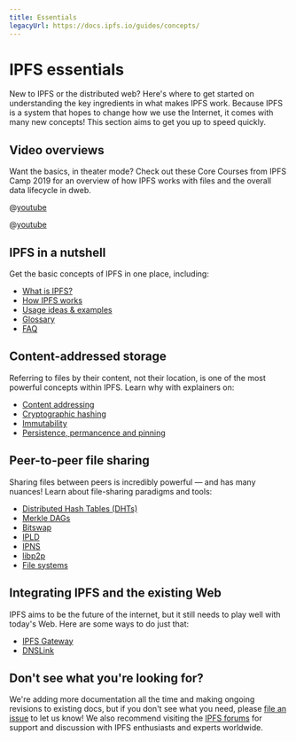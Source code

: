 ```yaml
---
title: Essentials
legacyUrl: https://docs.ipfs.io/guides/concepts/
---
```


# IPFS essentials

New to IPFS or the distributed web? Here's where to get started on understanding the key ingredients in what makes IPFS work. Because IPFS is a system that hopes to change how we use the Internet, it comes with many new concepts! This section aims to get you up to speed quickly.

## Video overviews

Want the basics, in theater mode? Check out these Core Courses from IPFS Camp 2019 for an overview of how IPFS works with files and the overall data lifecycle in dweb.

@[youtube](fLUq0RkiTBA)

@[youtube](Z5zNPwMDYGg)

## IPFS in a nutshell

Get the basic concepts of IPFS in one place, including:

- [What is IPFS?](/essentials/what-is-ipfs/)
- [How IPFS works](/essentials/how-ipfs-works/)
- [Usage ideas & examples](/essentials/usage-ideas-examples/)
- [Glossary](/essentials/glossary/)
- [FAQ](/essentials/faq/)

## Content-addressed storage

Referring to files by their content, not their location, is one of the most powerful concepts within IPFS. Learn why with explainers on:

- [Content addressing](/essentials/content-addressing/)
- [Cryptographic hashing](/essentials/hashing/)
- [Immutability](/essentials/immutability/)
- [Persistence, permancence and pinning](/essentials/persistence/)

## Peer-to-peer file sharing

Sharing files between peers is incredibly powerful — and has many nuances! Learn about file-sharing paradigms and tools:

- [Distributed Hash Tables (DHTs)](/essentials/dht/)
- [Merkle DAGs](/essentials/merkle-dag/)
- [Bitswap](/essentials/bitswap/)
- [IPLD](/essentials/ipld/)
- [IPNS](/essentials/ipns/)
- [libp2p](/essentials/libp2p/)
- [File systems](/essentials/file-systems/)

## Integrating IPFS and the existing Web

IPFS aims to be the future of the internet, but it still needs to play well with today's Web. Here are some ways to do just that:

- [IPFS Gateway](/essentials/ipfs-gateway/)
- [DNSLink](/essentials/dnslink/)

## Don't see what you're looking for?

We're adding more documentation all the time and making ongoing revisions to existing docs, but if you don't see what you need, please [file an issue](https://github.com/ipfs/docs/issues/new?assignees=&labels=OKR+3%3A+Content+Improvement%2C+docs-ipfs&template=content-request.md&title=%5BCONTENT+REQUEST%5D+%28add+your+title+here%21%29) to let us know! We also recommend visiting the [IPFS forums](https://discuss.ipfs.io/) for support and discussion with IPFS enthusiasts and experts worldwide.

<LegacyCallout />
